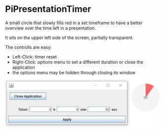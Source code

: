 # PiPresentationTimer
A small circle that slowly fills red in a set timeframe to have a better overview over the time left in a presentation.

It sits on the upper left side of the screen, partially transparent.

The controlls are easy:
+ Left-Click: timer reset
+ Right-Click: options menu to set a different duration or close the application
+ the options menu may be hidden through closing its window

![timer_screenshot1](src/screenshots/timer_screenshot1.JPG)
